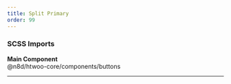 ```yaml
---
title: Split Primary
order: 99
---
```


### SCSS Imports

**Main Component**\
@n8d/htwoo-core/components/buttons

***
